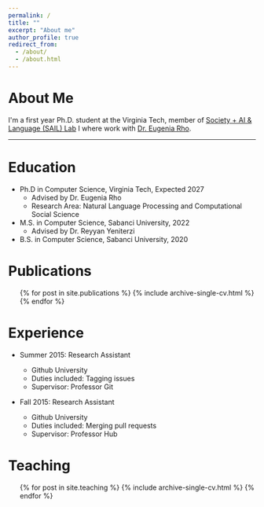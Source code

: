```yaml
---
permalink: /
title: ""
excerpt: "About me"
author_profile: true
redirect_from: 
  - /about/
  - /about.html
---
```


About Me
=====
I'm a first year Ph.D. student at the Virginia Tech, member of [Society + AI & Language (SAIL) Lab](https://sail.cs.vt.edu/) I where work with [Dr. Eugenia Rho](https://eugeniarho.com/). 

<hr>

Education
======
* Ph.D in Computer Science, Virginia Tech, Expected 2027
  - Advised by Dr. Eugenia Rho
  - Research Area: Natural Language Processing and Computational Social Science
* M.S. in Computer Science, Sabanci University, 2022
  - Advised by Dr. Reyyan Yeniterzi
* B.S. in Computer Science, Sabanci University, 2020


Publications
======
  <ul>{% for post in site.publications %}
    {% include archive-single-cv.html %}
  {% endfor %}</ul>


Experience
======
* Summer 2015: Research Assistant
  * Github University
  * Duties included: Tagging issues
  * Supervisor: Professor Git

* Fall 2015: Research Assistant
  * Github University
  * Duties included: Merging pull requests
  * Supervisor: Professor Hub


Teaching
======
  <ul>{% for post in site.teaching %}
    {% include archive-single-cv.html %}
  {% endfor %}</ul>
